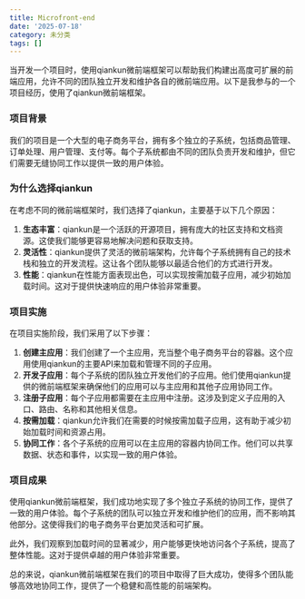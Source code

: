 ```yaml
---
title: Microfront-end
date: '2025-07-18'
category: 未分类
tags: []
---
```

当开发一个项目时，使用qiankun微前端框架可以帮助我们构建出高度可扩展的前端应用，允许不同的团队独立开发和维护各自的微前端应用。以下是我参与的一个项目经历，使用了qiankun微前端框架。

### 项目背景

我们的项目是一个大型的电子商务平台，拥有多个独立的子系统，包括商品管理、订单处理、用户管理、支付等。每个子系统都由不同的团队负责开发和维护，但它们需要无缝协同工作以提供一致的用户体验。

### 为什么选择qiankun

在考虑不同的微前端框架时，我们选择了qiankun，主要基于以下几个原因：

1. **生态丰富**：qiankun是一个活跃的开源项目，拥有庞大的社区支持和文档资源。这使我们能够更容易地解决问题和获取支持。
2. **灵活性**：qiankun提供了灵活的微前端架构，允许每个子系统拥有自己的技术栈和独立的开发流程。这让各个团队能够以最适合他们的方式进行开发。
3. **性能**：qiankun在性能方面表现出色，可以实现按需加载子应用，减少初始加载时间。这对于提供快速响应的用户体验非常重要。

### 项目实施

在项目实施阶段，我们采用了以下步骤：

1. **创建主应用**：我们创建了一个主应用，充当整个电子商务平台的容器。这个应用使用qiankun的主要API来加载和管理不同的子应用。
2. **开发子应用**：每个子系统的团队独立开发他们的子应用。他们使用qiankun提供的微前端框架来确保他们的应用可以与主应用和其他子应用协同工作。
3. **注册子应用**：每个子应用都需要在主应用中注册。这涉及到定义子应用的入口、路由、名称和其他相关信息。
4. **按需加载**：qiankun允许我们在需要的时候按需加载子应用，这有助于减少初始加载时间和资源占用。
5. **协同工作**：各个子系统的应用可以在主应用的容器内协同工作。他们可以共享数据、状态和事件，以实现一致的用户体验。

### 项目成果

使用qiankun微前端框架，我们成功地实现了多个独立子系统的协同工作，提供了一致的用户体验。每个子系统的团队可以独立开发和维护他们的应用，而不影响其他部分。这使得我们的电子商务平台更加灵活和可扩展。

此外，我们观察到加载时间的显著减少，用户能够更快地访问各个子系统，提高了整体性能。这对于提供卓越的用户体验非常重要。

总的来说，qiankun微前端框架在我们的项目中取得了巨大成功，使得多个团队能够高效地协同工作，提供了一个稳健和高性能的前端架构。
